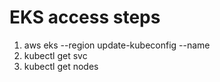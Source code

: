 # EKS access steps
1. aws eks --region <region> update-kubeconfig --name <cluster name> 
2. kubectl get svc
3. kubectl get nodes
